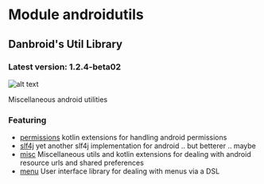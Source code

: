 # Module androidutils

## Danbroid's Util Library

### Latest version: 1.2.4-beta02

![alt text](https://jitpack.io/v/danbrough/androidutils.svg "Version Logo")

Miscellaneous android utilities


### Featuring

* [permissions](./permissions)  kotlin extensions for handling android permissions
* [slf4j](./slf4j) yet another slf4j implementation for android .. but betterer .. maybe
* [misc](./misc) Miscellaneous utils and kotlin extensions for dealing with android resource urls and shared preferences
* [menu](./menu) User interface library for dealing with menus via a DSL




